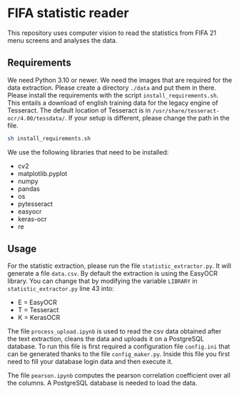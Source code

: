 # FIFA statistic reader
This repository uses computer vision to read the statistics from FIFA 21 menu screens and analyses the data.

## Requirements
We need Python 3.10 or newer.
We need the images that are required for the data extraction. Please create a directory `./data` and put them in there. 
Please install the requirements with the script `install_requirements.sh`. This entails a download of english training data for the legacy engine of Tesseract. The default location of Tesseract is in `/usr/share/tesseract-ocr/4.00/tessdata/`. If your setup is different, please change the path in the file. 

```sh
sh install_requirements.sh
```

We use the following libraries that need to be installed:
- cv2
- matplotlib.pyplot
- numpy
- pandas
- os
- pytesseract
- easyocr
- keras-ocr
- re

## Usage
For the statistic extraction, please run the file `statistic_extractor.py`. It will generate a file `data.csv`. By default the extraction is using the EasyOCR library. You can change that by modifying the variable `LIBRARY` in `statistic_extractor.py` line 43 into:
- E = EasyOCR
- T = Tesseract
- K = KerasOCR

The file `process_upload.ipynb` is used to read the csv data obtained after the text extraction, cleans the data and uploads it on a PostgreSQL database. To run this file is first required a configuration file `config.ini` that can be generated thanks to the file `config_maker.py`. Inside this file you first need to fill your database login data and then execute it.

The file `pearson.ipynb` computes the pearson correlation coefficient over all the columns. A PostgreSQL database is needed to load the data. 